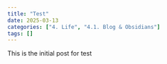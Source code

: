 ```yaml
---
title: "Test"
date: 2025-03-13
categories: ["4. Life", "4.1. Blog & Obsidians"]
tags: []
---
```


This is the initial post for test
